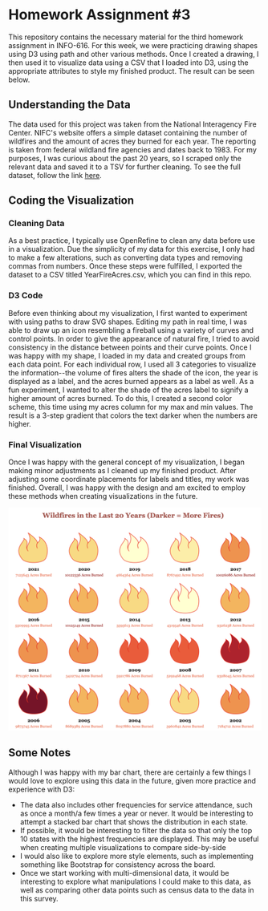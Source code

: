 # Homework Assignment #3

This repository contains the necessary material for the third homework assignment in INFO-616. For this week, we were practicing drawing shapes using D3 using path and other various methods. Once I created a drawing, I then used it to visualize data using a CSV that I loaded into D3, using the appropriate attributes to style my finished product. The result can be seen below.

## Understanding the Data

The data used for this project was taken from the National Interagency Fire Center. NIFC's website offers a simple dataset containing the number of wildfires and the amount of acres they burned for each year. The reporting is taken from federal wildland fire agencies and dates back to 1983. For my purposes, I was curious about the past 20 years, so I scraped only the relevant data and saved it to a TSV for further cleaning. To see the full dataset, follow the link [here](https://www.nifc.gov/fire-information/statistics/wildfires).

## Coding the Visualization

### Cleaning Data

As a best practice, I typically use OpenRefine to clean any data before use in a visualization. Due the simplicity of my data for this exercise, I only had to make a few alterations, such as converting data types and removing commas from numbers. Once these steps were fulfilled, I exported the dataset to a CSV titled YearFireAcres.csv, which you can find in this repo.

### D3 Code

Before even thinking about my visualization, I first wanted to experiment with using paths to draw SVG shapes. Editing my path in real time, I was able to draw up an icon resembling a fireball using a variety of curves and control points. In order to give the appearance of natural fire, I tried to avoid consistency in the distance between points and their curve points. Once I was happy with my shape, I loaded in my data and created groups from each data point. For each individual row, I used all 3 categories to visualize the information--the volume of fires alters the shade of the icon, the year is displayed as a label, and the acres burned appears as a label as well. As a fun experiment, I wanted to alter the shade of the acres label to signify a higher amount of acres burned. To do this, I created a second color scheme, this time using my acres column for my max and min values. The result is a 3-step gradient that colors the text darker when the numbers are higher. 

### Final Visualization

Once I was happy with the general concept of my visualization, I began making minor adjustments as I cleaned up my finished product. After adjusting some coordinate placements for labels and titles, my work was finished. Overall, I was happy with the design and am excited to employ these methods when creating visualizations in the future.

![Final Bar Chart](/Week_4_HW/FireViz.png/ "Final Visualization")

## Some Notes

Although I was happy with my bar chart, there are certainly a few things I would love to explore using this data in the future, given more practice and experience with D3:

- The data also includes other frequencies for service attendance, such as once a month/a few times a year or never. It would be interesting to attempt a stacked bar chart that shows the distribution in each state.
- If possible, it would be interesting to filter the data so that only the top 10 states with the highest frequencies are displayed. This may be useful when creating multiple visualizations to compare side-by-side
- I would also like to explore more style elements, such as implementing something like Bootstrap for consistency across the board.
- Once we start working with multi-dimensional data, it would be interesting to explore what manipulations I could make to this data, as well as comparing other data points such as census data to the data in this survey.


